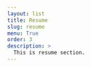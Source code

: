 ```yaml
---
layout: list
title: Resume
slug: resume
menu: True 
order: 3
description: >
  This is resume section.
---
```

